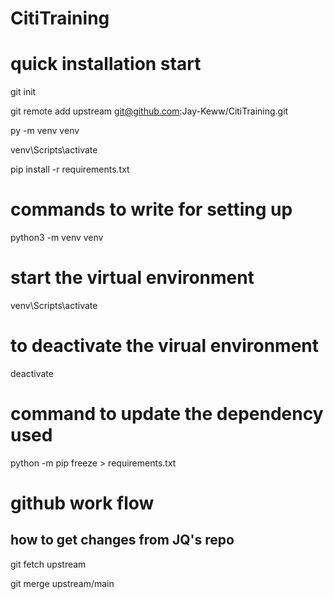 # CitiTraining

# quick installation start

git init

git remote add upstream git@github.com:Jay-Keww/CitiTraining.git

py -m venv venv

venv\Scripts\activate

pip install -r requirements.txt

# commands to write for setting up

python3 -m venv venv

# start the virtual environment

venv\Scripts\activate

# to deactivate the virual environment

deactivate

# command to update the dependency used

python -m pip freeze > requirements.txt

# github work flow

## how to get changes from JQ's repo

git fetch upstream

git merge upstream/main
